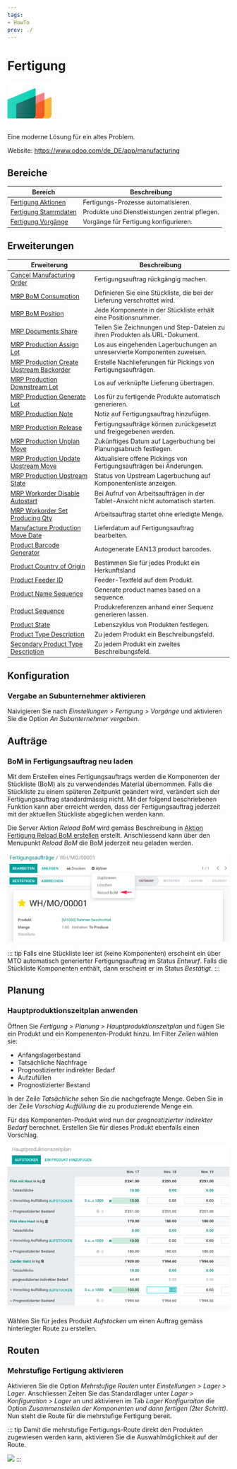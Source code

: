 ```yaml
---
tags:
- HowTo
prev: ./
---
```

# Fertigung
![icons_odoo_mrp](assets/icons_odoo_mrp.png)

Eine moderne Lösung für ein altes Problem.

Website: <https://www.odoo.com/de_DE/app/manufacturing>

## Bereiche

| Bereich                                           | Beschreibung                                   |
| ------------------------------------------------- | ---------------------------------------------- |
| [Fertigung Aktionen](Fertigung%20Aktionen.md)     | Fertigungs-Prozesse automatisieren.            |
| [Fertigung Stammdaten](Fertigung%20Stammdaten.md) | Produkte und Dienstleistungen zentral pflegen. |
| [Fertigung Vorgänge](Fertigung%20Vorgänge.md)     | Vorgänge für Fertigung konfigurieren.          |

## Erweiterungen

| Erweiterung                                                                                     | Beschreibung                                                                     |
| ----------------------------------------------------------------------------------------------- | -------------------------------------------------------------------------------- |
| [Cancel Manufacturing Order](Cancel%20Manufacturing%20Order.md)                                 | Fertigungsauftrag rückgängig machen.                                             |
| [MRP BoM Consumption](MRP%20BoM%20Consumption.md)                                               | Definieren Sie eine Stückliste, die bei der Lieferung verschrottet wird.         |
| [MRP BoM Position](MRP%20BoM%20Position.md)                                                     | Jede Komponente in der Stückliste erhält eine Positionsnummer.                   |
| [MRP Documents Share](MRP%20Documents%20Share.md)                                               | Teilen Sie Zeichnungen und Step-Dateien zu ihren Produkten als URL-Dokument.     |
| [MRP Production Assign Lot](MRP%20Production%20Assign%20Lot.md)                                 | Los aus eingehenden Lagerbuchungen an unreservierte Komponenten zuweisen.        |
| [MRP Production Create Upstream Backorder](MRP%20Production%20Create%20Upstream%20Backorder.md) | Erstelle Nachlieferungen für Pickings von Fertigungsaufträgen.                   |
| [MRP Production Downstream Lot](MRP%20Production%20Downstream%20Lot.md)                         | Los auf verknüpfte Lieferung übertragen.                                         |
| [MRP Production Generate Lot](MRP%20Production%20Generate%20Lot.md)                             | Los für zu fertigende Produkte automatisch generieren.                           |
| [MRP Production Note](MRP%20Production%20Note.md)                                               | Notiz auf Fertigungsauftrag hinzufügen.                                          |
| [MRP Production Release](MRP%20Production%20Release.md)                                         | Fertigungsaufträge können zurückgesetzt und freigegebenen werden.                |
| [MRP Production Unplan Move](MRP%20Production%20Unplan%20Move.md)                               | Zukünftiges Datum auf Lagerbuchung bei Planungsabruch festlegen.                 |
| [MRP Production Update Upstream Move](MRP%20Production%20Update%20Upstream%20Move.md)           | Aktualisiere offene Pickings von Fertigungsaufträgen bei Änderungen.             |
| [MRP Production Upstream State](MRP%20Production%20Upstream%20State.md)                         | Status von Upstream Lagerbuchung auf Komponentenliste anzeigen.                  |
| [MRP Workorder Disable Autostart](MRP%20Workorder%20Disable%20Autostart.md)                     | Bei Aufruf von Arbeitsaufträgen in der Tablet-Ansicht nicht automatisch starten. |
| [MRP Workorder Set Producing Qty](MRP%20Workorder%20Set%20Producing%20Qty.md)                   | Arbeitsauftrag startet ohne erledigte Menge.                                     |
| [Manufacture Production Move Date](Manufacture%20Production%20Move%20Date.md)                   | Lieferdatum auf Fertigungsauftrag bearbeiten.                                    |
| [Product Barcode Generator](Product%20Barcode%20Generator.md)                                   | Autogenerate EAN13 product barcodes.                                             |
| [Product Country of Origin](Product%20Country%20of%20Origin.md)                                 | Bestimmen Sie für jedes Produkt ein Herkunftsland                                |
| [Product Feeder ID](Product%20Feeder%20ID.md)                                                   | Feeder-Textfeld auf dem Produkt.                                                 |
| [Product Name Sequence](Product%20Name%20Sequence.md)                                           | Generate product names based on a sequence.                                      |
| [Product Sequence](Product%20Sequence.md)                                                       | Produkreferenzen anhand einer Sequenz generieren lassen.                         |
| [Product State](Product%20State.md)                                                             | Lebenszyklus von Produkten festlegen.                                            |
| [Product Type Description](Product%20Type%20Description.md)                                     | Zu jedem Produkt ein Beschreibungsfeld.                                          |
| [Secondary Product Type Description](Secondary%20Product%20Type%20Description.md)               | Zu jedem Produkt ein zweites Beschreibungsfeld.                                  |

## Konfiguration

### Vergabe an Subunternehmer aktivieren

Naivigieren Sie nach *Einstellungen > Fertigung > Vorgänge* und aktivieren Sie die Option *An Subunternehmer vergeben*.

## Aufträge

### BoM in Fertigungsauftrag neu laden

Mit dem Erstellen eines Fertigungsauftrags werden die Komponenten der Stückliste (BoM) als zu verwendendes Material übernommen. Falls die Stückliste zu einem späteren Zeitpunkt geändert wird, verändert sich der Fertigungsauftrag standardmässig nicht. Mit der folgend beschriebenen Funktion kann aber erreicht werden, dass der Fertigungsauftrag jederzeit mit der aktuellen Stückliste abgeglichen werden kann.

Die Server Aktion *Reload BoM* wird gemäss Beschreibung in [Aktion Fertigung Reload BoM erstellen](Fertigung%20Aktionen.md#Aktion%20Fertigung%20Reload%20BoM%20erstellen) erstellt. Anschliessend kann über den Menupunkt *Reload BoM* die BoM jederzeit neu geladen werden.

![Fertigung Reload BoM](assets/Fertigung%20Reload%20BoM.png)

::: tip
Falls eine Stückliste leer ist (keine Komponenten) erscheint ein über MTO automatisch generierter Fertigungsauftrag im Status *Entwurf*. Falls die Stückliste Komponenten enthält, dann erscheint er im Status *Bestätigt*.
:::

## Planung

### Hauptproduktionszeitplan anwenden

Öffnen Sie *Fertigung > Planung > Hauptproduktionszeitplan* und fügen Sie ein Produkt und ein Kompenenten-Produkt hinzu. Im Filter *Zeilen* wählen sie:

* Anfangslagerbestand
* Tatsächliche Nachfrage
* Prognostizierter indirekter Bedarf
* Aufzufüllen
* Prognostizierter Bestand

In der Zeile *Tatsächliche* sehen Sie die nachgefragte Menge. Geben Sie in der Zeile *Vorschlag Auffüllung* die zu produzierende Menge ein.

Für das Komponenten-Produkt wird nun der *prognostizierter indirekter Bedarf* berechnet. Erstellen Sie für dieses Produkt ebenfalls einen Vorschlag.

![](assets/Hauptproduktionszeitplan.png)

Wählen Sie für jedes Produkt *Aufstocken* um einen Auftrag gemäss hinterlegter Route zu erstellen.

## Routen

### Mehrstufige Fertigung aktivieren

Aktivieren Sie die Option *Mehrstufige Routen* unter *Einstellungen > Lager > Lager*. Anschliessen Zeiten Sie das Standardlager unter *Lager > Konfiguration > Lager* an und aktivieren im Tab *Lager Konfiguraiton* die Option *Zusammenstellen der Komponenten und dann fertigen (2ter Schritt)*. Nun steht die Route für die mehrstufige Fertigung bereit.

::: tip
Damit die mehrstufige Fertigungs-Route direkt den Produkten zugewiesen werden kann, aktivieren Sie die Auswahlmöglichkeit auf der Route.

![](assets/Fertigung%20Lager%20Auswahlmöglichkeit.png)
:::